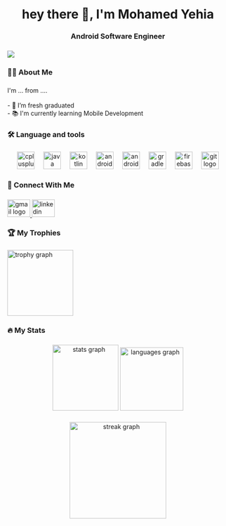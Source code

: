 <h1 align="center">hey there 👋, I'm Mohamed Yehia</h1>

###

<h3 align="center">Android Software Engineer</h3>

###

<div align="left">
  <img src="https://visitor-badge.laobi.icu/badge?page_id=MYehia0.MYehia0&"  />
</div>

###

<h3 align="left">👩‍💻  About Me</h3>

###

<p align="left">I'm ... from ....<br><br>- 🔭 I’m fresh graduated<br>- 📚  I'm currently learning Mobile Development</p>

###

<h3 align="left">🛠 Language and tools</h3>

###

<div align="center">
  <img src="https://cdn.jsdelivr.net/gh/devicons/devicon/icons/cplusplus/cplusplus-original.svg" height="40" alt="cplusplus logo"  />
  <img width="12" />
  <img src="https://cdn.jsdelivr.net/gh/devicons/devicon/icons/java/java-original.svg" height="40" alt="java logo"  />
  <img width="12" />
  <img src="https://cdn.jsdelivr.net/gh/devicons/devicon/icons/kotlin/kotlin-original.svg" height="40" alt="kotlin logo"  />
  <img width="12" />
  <img src="https://cdn.simpleicons.org/android/3DDC84" height="40" alt="android logo"  />
  <img width="12" />
  <img src="https://cdn.jsdelivr.net/gh/devicons/devicon/icons/androidstudio/androidstudio-original.svg" height="40" alt="androidstudio logo"  />
  <img width="12" />
  <img src="https://skillicons.dev/icons?i=gradle" height="40" alt="gradle logo"  />
  <img width="12" />
  <img src="https://cdn.jsdelivr.net/gh/devicons/devicon/icons/firebase/firebase-plain.svg" height="40" alt="firebase logo"  />
  <img width="12" />
  <img src="https://cdn.jsdelivr.net/gh/devicons/devicon/icons/git/git-original.svg" height="40" alt="git logo"  />
</div>

###

<h3 align="left">📌 Connect With Me</h3>

###

<div align="left">
  <a href="mohamedyahia0812@gmail.com" target="_blank">
    <img src="https://raw.githubusercontent.com/maurodesouza/profile-readme-generator/master/src/assets/icons/social/gmail/default.svg" width="52" height="40" alt="gmail logo"  />
  </a>
  <a href="https://www.linkedin.com/in/mohamed-yehia-18b480230/" target="_blank">
    <img src="https://raw.githubusercontent.com/maurodesouza/profile-readme-generator/master/src/assets/icons/social/linkedin/default.svg" width="52" height="40" alt="linkedin logo"  />
  </a>
</div>

###

<h3 align="left">🏆 My Trophies</h3>

###

<div align="left">
  <img src="https://github-profile-trophy.vercel.app?username=MYehia0&theme=tokyonight&row=1&column=8&margin-w=2&no-bg=false&no-frame=false&margin-h=0" height="150" alt="trophy graph"  />
</div>

###

<h3 align="left">🔥   My Stats</h3>

###

<div align="center">
  <img src="https://github-readme-stats.vercel.app/api?username=MYehia0&hide_title=false&hide_rank=false&show_icons=true&include_all_commits=true&count_private=true&disable_animations=false&theme=dracula&locale=en&hide_border=false&order=1" height="150" alt="stats graph"  />
  <img src="https://github-readme-stats.vercel.app/api/top-langs?username=MYehia0&locale=en&hide_title=false&layout=compact&card_width=320&langs_count=10&theme=dracula&hide_border=false&order=2" height="144" alt="languages graph"  />
</div>

###

<div align="center">
  <img src="https://streak-stats.demolab.com?user=MYehia0&locale=en&mode=weekly&theme=dracula&hide_border=false&border_radius=5&order=3" height="220" alt="streak graph"  />
</div>

###
